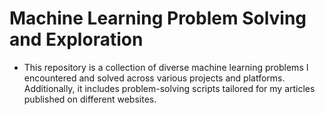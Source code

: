   # Machine Learning Problem Solving and Exploration

  - This repository is a collection of diverse machine learning problems I encountered and solved across various projects and platforms. 
Additionally, it includes problem-solving scripts tailored for my articles published on different websites.
